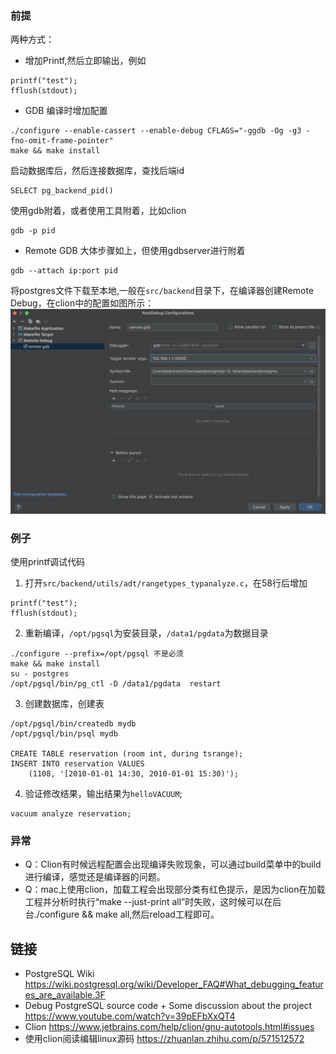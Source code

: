 

### 前提

两种方式：
- 增加Printf,然后立即输出，例如
```
printf("test");
fflush(stdout);
```

- GDB
编译时增加配置
```
./configure --enable-cassert --enable-debug CFLAGS="-ggdb -Og -g3 -fno-omit-frame-pointer"
make && make install 
```
启动数据库后，然后连接数据库，查找后端id
```
SELECT pg_backend_pid()
```
使用gdb附着，或者使用工具附着，比如clion
```
gdb -p pid
```

- Remote GDB
大体步骤如上，但使用gdbserver进行附着
```
gdb --attach ip:port pid
```
将postgres文件下载至本地,一般在`src/backend`目录下，在编译器创建Remote Debug，在clion中的配置如图所示：
![pg_clion_debug](./../_images/pg_clion_debug.png)

### 例子

使用printf调试代码
1. 打开`src/backend/utils/adt/rangetypes_typanalyze.c`，在58行后增加
```
printf("test");
fflush(stdout);
```
2. 重新编译，`/opt/pgsql`为安装目录，`/data1/pgdata`为数据目录
```
./configure --prefix=/opt/pgsql 不是必须
make && make install
su - postgres
/opt/pgsql/bin/pg_ctl -D /data1/pgdata  restart
```
3. 创建数据库，创建表
```
/opt/pgsql/bin/createdb mydb
/opt/pgsql/bin/psql mydb

CREATE TABLE reservation (room int, during tsrange);
INSERT INTO reservation VALUES
    (1108, '[2010-01-01 14:30, 2010-01-01 15:30)');
```
4. 验证修改结果，输出结果为`helloVACUUM`;
```
vacuum analyze reservation;
```


### 异常

- Q：Clion有时候远程配置会出现编译失败现象，可以通过build菜单中的build进行编译，感觉还是编译器的问题。
- Q：mac上使用clion，加载工程会出现部分类有红色提示，是因为clion在加载工程并分析时执行“make --just-print all”时失败，这时候可以在后台./configure && make all,然后reload工程即可。

## 链接
- PostgreSQL Wiki https://wiki.postgresql.org/wiki/Developer_FAQ#What_debugging_features_are_available.3F
- Debug PostgreSQL source code + Some discussion about the project https://www.youtube.com/watch?v=39pEFbXxQT4
- Clion https://www.jetbrains.com/help/clion/gnu-autotools.html#issues
- 使用clion阅读编辑linux源码 https://zhuanlan.zhihu.com/p/571512572